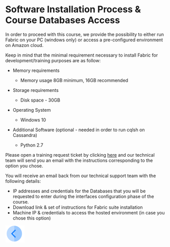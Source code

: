 # Software Installation Process & Course Databases Access 


In order to proceed with this course, we provide the possibility to either run Fabric on your PC (windows only) or access a pre-configured environment on Amazon cloud.

Keep in mind that the minimal requirement necessary to install Fabric for development/training purposes are as follow:
* Memory requirements
   * Memory usage	8GB minimum, 16GB recommended
   
* Storage requirements 
   * Disk space - 30GB

* Operating System
   * Windows 10

* Additional Software (optional - needed in order to run cqlsh on Cassandra)
   * Python 2.7

Please open a training request ticket by clicking [here](https:\\www.k2view.com) and our technical team will send you an email with the instructions corresponding to the option you chose.

You will receive an email back from our technical support team with the following details:
- IP addresses and credentials for the Databases that you will be requested to enter during the interfaces configuration phase of the course.
- Download link & set of instructions for Fabric suite installation
- Machine IP & credentials to access the hosted environment (in case you chose this option)

[<img align="left" width="60" height="54" src="/articles/images/Previous.png">](/academy/Training_Level_1/01_Fabric_Introduction/1_3_business_requirements.md)

